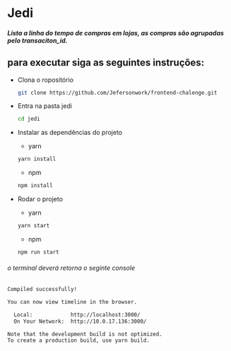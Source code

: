 
# Jedi
##### Lista a linha do tempo de compras em lojas, as compras são agrupadas pelo transaciton_id.

## para executar siga as seguintes instruções:

- Clona o ropositório

  ```bash
  git clone https://github.com/Jefersonwork/frontend-chalenge.git
  ```
- Entra na pasta jedi

  ```bash
  cd jedi

- Instalar as dependências do projeto
 
   * yarn
  ```bash
  yarn install
  ```

  * npm
  ```bash
  npm install
  ```
- Rodar o projeto
 
   * yarn
  ```bash
  yarn start
  ```

  * npm
  ```bash
  npm run start
  ```
###### o terminal deverá retorna o seginte console
```bash
Compiled successfully!

You can now view timeline in the browser.

  Local:            http://localhost:3000/
  On Your Network:  http://10.0.17.136:3000/

Note that the development build is not optimized.
To create a production build, use yarn build.
```